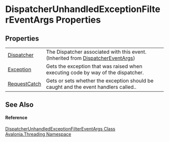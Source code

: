 # DispatcherUnhandledExceptionFilterEventArgs Properties




## Properties
<table>
<tr>
<td><a href="P_Avalonia_Threading_DispatcherEventArgs_Dispatcher">Dispatcher</a></td>
<td>The Dispatcher associated with this event.<br />(Inherited from <a href="T_Avalonia_Threading_DispatcherEventArgs">DispatcherEventArgs</a>)</td>
</tr>
<tr>
<td><a href="P_Avalonia_Threading_DispatcherUnhandledExceptionFilterEventArgs_Exception">Exception</a></td>
<td>Gets the exception that was raised when executing code by way of the dispatcher.</td>
</tr>
<tr>
<td><a href="P_Avalonia_Threading_DispatcherUnhandledExceptionFilterEventArgs_RequestCatch">RequestCatch</a></td>
<td>Gets or sets whether the exception should be caught and the event handlers called..</td>
</tr>
</table>

## See Also


#### Reference
<a href="T_Avalonia_Threading_DispatcherUnhandledExceptionFilterEventArgs">DispatcherUnhandledExceptionFilterEventArgs Class</a>  
<a href="N_Avalonia_Threading">Avalonia.Threading Namespace</a>  
